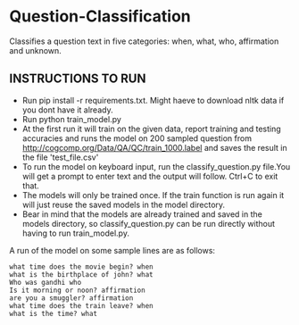 # Question-Classification
Classifies a question text in five categories: when, what, who, affirmation and unknown. 


## INSTRUCTIONS TO RUN ##
- Run pip install -r requirements.txt. Might haeve to download nltk data if you dont have it already. 
- Run python train_model.py
- At the first run it will train on the given data, report training and testing accuracies and runs the model on 200 sampled question from http://cogcomp.org/Data/QA/QC/train_1000.label and saves the result in the file 'test_file.csv'
- To run the model on keyboard input, run the classify_question.py file.You will get a prompt to enter text and the output will follow. Ctrl+C to exit that.
- The models will only be trained once. If the train function is run again it will just reuse the saved models in the model directory.
- Bear in mind that the models are already trained and saved in the models directory, so classify_question.py can be run directly without having to run train_model.py.



A run of the model on some sample lines are as follows:

```
what time does the movie begin? when
what is the birthplace of john? what
Who was gandhi who
Is it morning or noon? affirmation
are you a smuggler? affirmation
what time does the train leave? when
what is the time? what


 
